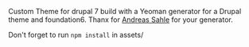 Custom Theme for drupal 7 build with a Yeoman generator for a Drupal theme and foundation6. Thanx for [Andreas Sahle](https://github.com/pixelmord/generator-drupaltheme) for your generator.

Don't forget to run `npm install` in assets/